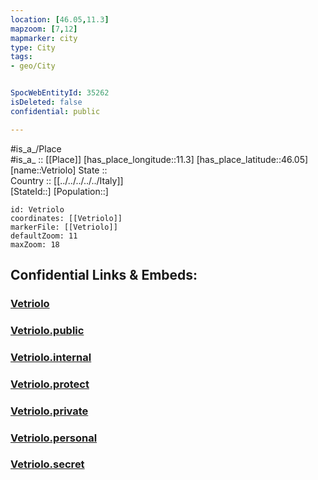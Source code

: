 ```yaml
---
location: [46.05,11.3] 
mapzoom: [7,12] 
mapmarker: city 
type: City
tags:
- geo/City


SpocWebEntityId: 35262
isDeleted: false
confidential: public

---
```

#is_a_/Place  
#is_a_ :: [[Place]] 
[has_place_longitude::11.3] 
[has_place_latitude::46.05] 
[name::Vetriolo] 
State ::  
Country :: [[../../../../../Italy]]  
[StateId::] 
[Population::] 



```leaflet
id: Vetriolo
coordinates: [[Vetriolo]] 
markerFile: [[Vetriolo]] 
defaultZoom: 11 
maxZoom: 18
```


## Confidential Links & Embeds: 

### [Vetriolo](/_Standards/Earth/Continent/Europe/Europe~South/Italy/regions~Italy/Trentino/Trento.Province/City/Vetriolo.md) 

### [Vetriolo.public](/_public/Earth/Continent/Europe/Europe~South/Italy/regions~Italy/Trentino/Trento.Province/City/Vetriolo.public.md) 

### [Vetriolo.internal](/_internal/Earth/Continent/Europe/Europe~South/Italy/regions~Italy/Trentino/Trento.Province/City/Vetriolo.internal.md) 

### [Vetriolo.protect](/_protect/Earth/Continent/Europe/Europe~South/Italy/regions~Italy/Trentino/Trento.Province/City/Vetriolo.protect.md) 

### [Vetriolo.private](/_private/Earth/Continent/Europe/Europe~South/Italy/regions~Italy/Trentino/Trento.Province/City/Vetriolo.private.md) 

### [Vetriolo.personal](/_personal/Earth/Continent/Europe/Europe~South/Italy/regions~Italy/Trentino/Trento.Province/City/Vetriolo.personal.md) 

### [Vetriolo.secret](/_secret/Earth/Continent/Europe/Europe~South/Italy/regions~Italy/Trentino/Trento.Province/City/Vetriolo.secret.md)

